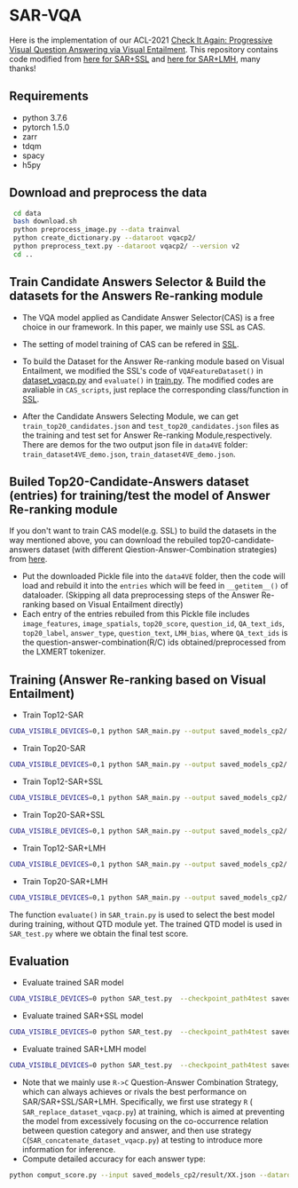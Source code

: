 # SAR-VQA
Here is the implementation of our ACL-2021 [Check It Again: Progressive Visual Question Answering via Visual Entailment](https://arxiv.org/).
This repository contains code modified from [here for SAR+SSL](https://github.com/CrossmodalGroup/SSL-VQA) and [here for SAR+LMH](https://github.com/chrisc36/bottom-up-attention-vqa), many thanks!
## Requirements
* python 3.7.6
* pytorch 1.5.0
* zarr
* tdqm
* spacy
* h5py

## Download and preprocess the data
```Bash
 cd data 
 bash download.sh
 python preprocess_image.py --data trainval
 python create_dictionary.py --dataroot vqacp2/
 python preprocess_text.py --dataroot vqacp2/ --version v2
 cd ..
```

## Train Candidate Answers Selector & Build the datasets for the Answers Re-ranking module
* The VQA model applied as Candidate Answer Selector(CAS) is a free choice in our framework. In this paper, we mainly use SSL as CAS. 


* The setting of model training of CAS can be refered in [SSL](https://github.com/CrossmodalGroup/SSL-VQA). 


* To build the Dataset for the Answer Re-ranking module based on Visual Entailment, we modified the SSL's code of `VQAFeatureDataset()` in [dataset_vqacp.py](https://github.com/CrossmodalGroup/SSL-VQA/blob/master/dataset_vqacp.py) and `evaluate()` in [train.py](https://github.com/CrossmodalGroup/SSL-VQA/blob/master/train.py).  The modified codes are avaliable in `CAS_scripts`, just replace the corresponding class/function in [SSL](https://github.com/CrossmodalGroup/SSL-VQA).


* After the Candidate Answers Selecting Module, we can get `train_top20_candidates.json` and `test_top20_candidates.json` files as the training and test set for Answer Re-ranking Module,respectively. There are demos for the two output json file in `data4VE` folder: `train_dataset4VE_demo.json`, `train_dataset4VE_demo.json`.  

## Builed Top20-Candidate-Answers dataset (entries) for training/test the model of Answer Re-ranking module
If you don't want to train CAS model(e.g. SSL) to build the datasets in the way mentioned above, you can download the rebuiled top20-candidate-answers dataset (with different Qiestion-Answer-Combination strategies) from [here]('www.baidu.com'). 

* Put the downloaded Pickle file into the `data4VE` folder, then the code will load and rebuild it into the `entries` which will be feed in `__getitem__()` of dataloader. (Skipping all data preprocessing steps of the Answer Re-ranking based on Visual Entailment directly)
* Each entry of the entries rebuiled from this Pickle file includes `image_features`, `image_spatials`, `top20_score`, `question_id`, `QA_text_ids`, `top20_label`, `answer_type`, `question_text`, `LMH_bias`, where `QA_text_ids` is the question-answer-combination(R/C) ids obtained/preprocessed from the LXMERT tokenizer. 


## Training (Answer Re-ranking based on Visual Entailment)
* Train Top12-SAR
```Bash
CUDA_VISIBLE_DEVICES=0,1 python SAR_main.py --output saved_models_cp2/ --lp 0 --train_condi_ans_num 12
```
* Train Top20-SAR
```Bash
CUDA_VISIBLE_DEVICES=0,1 python SAR_main.py --output saved_models_cp2/ --lp 0 --train_condi_ans_num 20
```
* Train Top12-SAR+SSL
```Bash
CUDA_VISIBLE_DEVICES=0,1 python SAR_main.py --output saved_models_cp2/ --lp 1 --self_loss_weight 3 --train_condi_ans_num 12
```
* Train Top20-SAR+SSL
```Bash
CUDA_VISIBLE_DEVICES=0,1 python SAR_main.py --output saved_models_cp2/ --lp 1 --self_loss_weight 3 --train_condi_ans_num 20
```
* Train Top12-SAR+LMH
```Bash
CUDA_VISIBLE_DEVICES=0,1 python SAR_main.py --output saved_models_cp2/ --lp 2  --train_condi_ans_num 12
```
* Train Top20-SAR+LMH
```Bash
CUDA_VISIBLE_DEVICES=0,1 python SAR_main.py --output saved_models_cp2/ --lp 2  --train_condi_ans_num 20
```


The function `evaluate()` in `SAR_train.py` is used to select the best model during training, without QTD module yet. The trained QTD model is used in `SAR_test.py` where we obtain the final test score.  

## Evaluation
* Evaluate trained SAR model
```Bash
CUDA_VISIBLE_DEVICES=0 python SAR_test.py  --checkpoint_path4test saved_models_cp2/SAR_top12_best_model.pth --output saved_models_cp2/result/ --lp 0 --QTD_N4yesno 1 --QTD_N4non_yesno 12
```
* Evaluate trained SAR+SSL model
```Bash
CUDA_VISIBLE_DEVICES=0 python SAR_test.py  --checkpoint_path4test saved_models_cp2/SAR_SSL_top12_best_model.pth --output saved_models_cp2/result/ --lp 1 --QTD_N4yesno 1 --QTD_N4non_yesno 12
```
* Evaluate trained SAR+LMH model
```Bash
CUDA_VISIBLE_DEVICES=0 python SAR_test.py  --checkpoint_path4test saved_models_cp2/SAR_LMH_top12_best_model.pth --output saved_models_cp2/result/ --lp 2 --QTD_N4yesno 2 --QTD_N4non_yesno 12
```
* Note that we mainly use `R->C` Question-Answer Combination Strategy, which can always achieves or rivals the best performance on SAR/SAR+SSL/SAR+LMH. Specifically, we ﬁrst use strategy `R` ( `SAR_replace_dataset_vqacp.py`) at training, which is aimed at preventing the model from excessively focusing on the co-occurrence relation between question category and answer, and then use strategy `C`(`SAR_concatenate_dataset_vqacp.py`) at testing to introduce more information for inference. 
* Compute detailed accuracy for each answer type:
```bash
python comput_score.py --input saved_models_cp2/result/XX.json --dataroot data/vqacp2/cache
```

